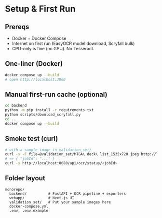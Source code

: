 # Setup & First Run

## Prereqs
- Docker + Docker Compose
- Internet on first run (EasyOCR model download, Scryfall bulk)
- CPU-only is fine (no GPU). No Tesseract.

## One-liner (Docker)
```bash
docker compose up --build
# open http://localhost:3000
```

## Manual first-run cache (optional)
```bash
cd backend
python -m pip install -r requirements.txt
python scripts/download_scryfall.py
cd ..
docker compose up --build
```

## Smoke test (curl)
```bash
# with a sample image in validation_set/
curl -s -F file=@validation_set/MTGA\ deck\ list_1535x728.jpeg http://localhost:8080/api/ocr/upload
# => { "jobId": "..." }
curl -s http://localhost:8080/api/ocr/status/<jobId>
```

## Folder layout
```
monorepo/
  backend/          # FastAPI + OCR pipeline + exporters
  webapp/           # Next.js UI
  validation_set/   # Put your sample images here
  docker-compose.yml
  .env, .env.example
```
